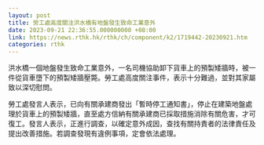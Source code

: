 ```yaml
---
layout: post
title: 勞工處高度關注洪水橋有地盤發生致命工業意外
date: 2023-09-21 22:36:55.000000000 +08:00
link: https://news.rthk.hk/rthk/ch/component/k2/1719442-20230921.htm
categories: rthk
---
```


洪水橋一個地盤發生致命工業意外，一名司機協助卸下貨車上的預製矮牆時，被一件從貨車墮下的預製矮牆壓斃。勞工處高度關注事件，表示十分難過，並對其家屬致以深切慰問。

勞工處發言人表示，已向有關承建商發出「暫時停工通知書」，停止在建築地盤處理於貨車上的預製矮牆，直至處方信納有關承建商已採取措施消除有關危害，才可復工。發言人表示，正進行調查，以確定意外成因，查找有關持責者的法律責任及提出改善措施。若調查發現有違例事項，定會依法處理。
